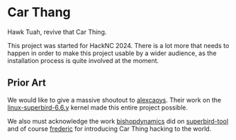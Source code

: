 # Car Thang

Hawk Tuah, revive that Car Thing.

This project was started for HackNC 2024. There is a lot more that needs to happen in order to make this project usable by a wider audience, as the installation process is quite involved at the moment.

## Prior Art

We would like to give a massive shoutout to [alexcaoys](https://github.com/alexcaoys). Their work on the [linux-superbird-6.6.y](https://github.com/alexcaoys/linux-superbird-6.6.y) kernel made this entire project possible.

We also must acknowledge the work [bishopdynamics](https://github.com/bishopdynamics) did on [superbird-tool](https://github.com/bishopdynamics/superbird-tool) and of course [frederic](https://github.com/frederic) for introducing Car Thing hacking to the world.
